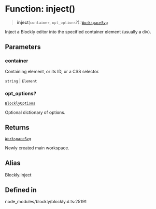 # Function: inject()

> **inject**(`container`, `opt_options`?): [`WorkspaceSvg`](../classes/WorkspaceSvg.md)

Inject a Blockly editor into the specified container element (usually a div).

## Parameters

### container

Containing element, or its ID,
or a CSS selector.

`string` | `Element`

### opt_options?

[`BlocklyOptions`](../classes/BlocklyOptions.md)

Optional dictionary of options.

## Returns

[`WorkspaceSvg`](../classes/WorkspaceSvg.md)

Newly created main workspace.

## Alias

Blockly.inject

## Defined in

node_modules/blockly/blockly.d.ts:25191

